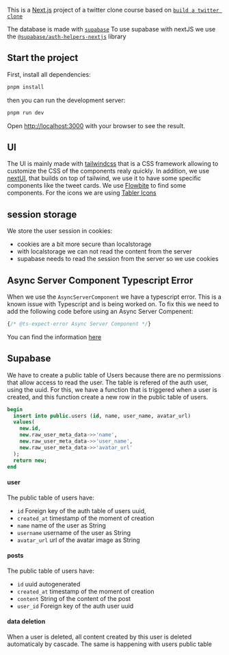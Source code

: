 This is a [Next.js](https://nextjs.org/) project of a twitter clone course based on [`build a twitter clone`](https://egghead.io/courses/build-a-twitter-clone-with-the-next-js-app-router-and-supabase-19bebadb)

The database is made with [`supabase`](https://supabase.com)
To use supabase with nextJS we use the [`@supabase/auth-helpers-nextjs`](https://supabase.com/docs/guides/auth/auth-helpers/nextjs#install-nextjs-auth-helpers-library) library


## Start the project

First, install all dependencies:

```bash
pnpm install
```

then you can run the development server:

```bash
pnpm run dev
```

Open [http://localhost:3000](http://localhost:3000) with your browser to see the result.


## UI

The UI is mainly made with [tailwindcss](https://tailwindcss.com/) that is a CSS framework allowing to customize the CSS of the components realy quickly.
In addition, we use [nextUI](https://nextui.org/), that builds on top of tailwind, we use it to have some specific components like the tweet cards.
We use [Flowbite](https://flowbite.com/) to find some components.
For the icons we are using [Tabler Icons](https://tabler-icons.io/)


## session storage

We store the user session in cookies:
- cookies are a bit more secure than localstorage
- with localstorage we can not read the content from the server
- supabase needs to read the session from the server so we use cookies


## Async Server Component Typescript Error
  
  When we use the `AsyncServerComponent` we have a typescript error. This is a known issue with Typescript and is being worked on.
  To fix this we need to add the following code before using an Async Server Compenent:
  ```ts
  {/* @ts-expect-error Async Server Component */}
  ```

  You can find the information [here](https://nextjs.org/docs/app/building-your-application/configuring/typescript#async-server-component-typescript-error)


## Supabase

We have to create a public table of Users because there are no permissions that allow access to read the user.
The table is refered of the auth user, using the uuid.
For this, we have a function that is triggered when a user is created, and this function create a new row in the public table of users.

```sql
begin
  insert into public.users (id, name, user_name, avatar_url)
  values(
    new.id,
    new.raw_user_meta_data->>'name',
    new.raw_user_meta_data->>'user_name',
    new.raw_user_meta_data->>'avatar_url'
  );
  return new;
end
```

#### user

The public table of users have:
- `id` Foreign key of the auth table of users uuid,
- `created_at` timestamp of the moment of creation
- `name` name of the user as String
- `username` username of the user as String
- `avatar_url` url of the avatar image as String

#### posts

The public table of users have:
- `id` uuid autogenerated
- `created_at` timestamp of the moment of creation
- `content` String of the content of the post
- `user_id` Foreign key of the auth user uuid


#### data deletion

When a user is deleted, all content created by this user is deleted automaticaly by cascade. The same is happening with users public table